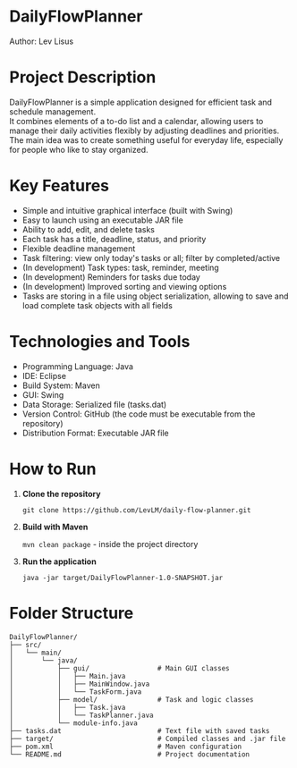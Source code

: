 # DailyFlowPlanner  
Author:  Lev Lisus  

# Project Description
DailyFlowPlanner is a simple application designed for efficient task and schedule management.  
It combines elements of a to-do list and a calendar, allowing users to manage their daily activities flexibly by adjusting deadlines and priorities.  
The main idea was to create something useful for everyday life, especially for people who like to stay organized.

# Key Features  
- Simple and intuitive graphical interface (built with Swing)
- Easy to launch using an executable JAR file 
- Ability to add, edit, and delete tasks
- Each task has a title, deadline, status, and priority
- Flexible deadline management
- Task filtering: view only today's tasks or all; filter by completed/active
- (In development) Task types: task, reminder, meeting
- (In development) Reminders for tasks due today
- (In development) Improved sorting and viewing options
- Tasks are storing in a file using object serialization, allowing to save and load complete task objects with all fields

# Technologies and Tools  
- Programming Language: Java  
- IDE: Eclipse  
- Build System: Maven  
- GUI: Swing  
- Data Storage: Serialized file (tasks.dat)  
- Version Control: GitHub (the code must be executable from the repository)  
- Distribution Format: Executable JAR file

# How to Run
1. **Clone the repository**  

   	`git clone https://github.com/LevLM/daily-flow-planner.git`
   	
2. **Build with Maven**  

   	`mvn clean package`   -  inside the project directory
   	
3. **Run the application**

	`java -jar target/DailyFlowPlanner-1.0-SNAPSHOT.jar`

# Folder Structure

```
DailyFlowPlanner/
├── src/
│   └── main/
│       └── java/
│           ├── gui/                 # Main GUI classes
│           │   ├── Main.java
│           │   ├── MainWindow.java
│           │   └── TaskForm.java
│           ├── model/               # Task and logic classes
│           │   ├── Task.java
│           │   └── TaskPlanner.java
│           └── module-info.java
├── tasks.dat                        # Text file with saved tasks
├── target/                          # Compiled classes and .jar file
├── pom.xml                          # Maven configuration
└── README.md                        # Project documentation
```